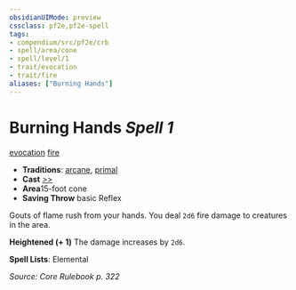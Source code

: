 ```yaml
---
obsidianUIMode: preview
cssclass: pf2e,pf2e-spell
tags:
- compendium/src/pf2e/crb
- spell/area/cone
- spell/level/1
- trait/evocation
- trait/fire
aliases: ["Burning Hands"]
---
```

# Burning Hands *Spell 1*   
[evocation](../../rules/traits/evocation.md)  [fire](../../rules/traits/fire.md)  

- **Traditions**: [arcane](../../rules/traits/arcane.md), [primal](../../rules/traits/primal.md)
- **Cast** [>>](../../rules/core-rulebook/chapter-9-playing-the-game.md#Actions "Two-Action") 
- **Area**15-foot cone
- **Saving Throw**  basic Reflex

Gouts of flame rush from your hands. You deal `2d6` fire damage to creatures in the area.

**Heightened (+ 1)** The damage increases by `2d6`.

**Spell Lists**: Elemental

*Source: Core Rulebook p. 322*